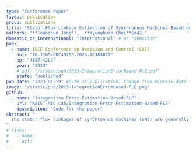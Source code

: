 ```yaml
---
type: "Conference Paper"
layout: publication
group: publications
title: "Stator Flux Linkage Estimation of Synchronous Machines Based on Integration Error Estimation for Improved Transient Performance"
authors: "**Seunghun Jang**,  **Kyunghwan Choi**&#42;"
domestic_or_international: "International" # or "domestic"
pub: 
  - name: IEEE Conference on Decision and Control (CDC)
    doi: "10.1109/CDC49753.2023.10383827"
    pp: "4197-4202"
    year: "2023"
    # pdf: "/static/pub/2023-IntegrationErrorBased-FLE.pdf"
    state: "published"
pub_date: "2023-01-19" #Date of publication. Change from Biorxiv date to Journal date once accepted
image: "/static/pub/2023-IntegrationErrorBased-FLE.png"
github: 
  - name: "Integration-Error-Estimation-Based-FLE"
    url: "KAIST-MIC-Lab/Integration-Error-Estimation-Based-FLE"
    description: "Code for the paper"
abstract: "
  The stator flux linkages of synchronous machines (SMs) are generally estimated by integrating their differential equations in the stationary frame. The technical challenge is removing the integration error arising from inaccurate integrator inputs and initial values. The conventional method uses a frequency domain approach to remove the integration error as a DC component by designing a high-pass filter. However, the frequency domain approach also affects irrelevant frequency components other than the DC component; thus, the magnitude or phase of the estimates could be distorted. Therefore, this study presents a novel stator flux linkage estimator for SMs, where the integration error is estimated in the time domain and subtracted from the integration result. This time domain approach does not affect other components than the integration error, guaranteeing accurate estimation. The key idea to estimating the integration error is using a linear state observer based on a circular motion of the stator flux linkages in the stationary frame. Simulation results obtained using a 35-kW SM drive demonstrate that the proposed estimator has significantly improved transient performance compared to existing methods. 
"
# links:
#   - name: 
#     url: 
---
```


